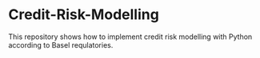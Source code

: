 # Credit-Risk-Modelling

This repository shows how to implement credit risk modelling with Python according to Basel requlatories.
